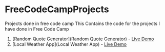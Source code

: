 # FreeCodeCampProjects
Projects done in free code camp
This Contains the code for the projects I have done in Free Code Camp

1. [Random Quote Generator](Random Quote Generator) - [Live Demo](http://codepen.io/JanakyMurthy/full/EZreQp/)
2. [Local Weather App](Local Weather App) - [Live Demo](http://codepen.io/JanakyMurthy/full/LxqvVB/)


